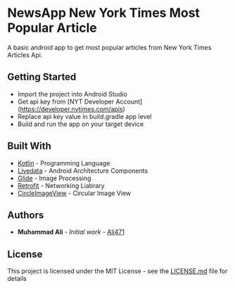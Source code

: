 # NewsApp New York Times Most Popular Article
A basic android app to get most popular articles from New York Times Articles Api.

## Getting Started
- Import the project into Android Studio
- Get api key from [NYT Developer Account] (https://developer.nytimes.com/apis) 
- Replace api key value in build.gradle app level
- Build and run the app on your target device


## Built With

* [Kotlin](https://kotlinlang.org/) - Programming Language
* [Livedata](https://developer.android.com/topic/libraries/architecture/livedata) -  Android Architecture Components
* [Glide](https://github.com/bumptech/glide) - Image Processing
* [Retrofit](https://square.github.io/retrofit/) - Networking Liabrary
* [CircleImageView](https://github.com/hdodenhof/CircleImageView) - Circular Image View



## Authors

* **Muhammad Ali** - *Initial work* - [Ali471](https://github.com/ali0094)

## License
This project is licensed under the MIT License - see the [LICENSE.md](LICENSE.md) file for details
